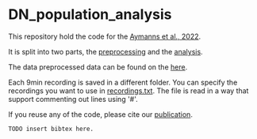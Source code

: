 # DN_population_analysis

This repository hold the code for the [Aymanns et al., 2022]().

It is split into two parts, the [preprocessing](DN_population_analysis/preprocessing) and the [analysis](DN_population_analysis/analysis).

The data preprocessed data can be found on the [here](https://dataverse.harvard.edu/dataverse/DNs).

Each 9min recording is saved in a different folder.
You can specify the recordings you want to use in [recordings.txt](recordings.txt).
The file is read in a way that support commenting out lines using '#'.

If you reuse any of the code, please cite our [publication]().
```
TODO insert bibtex here.
```
